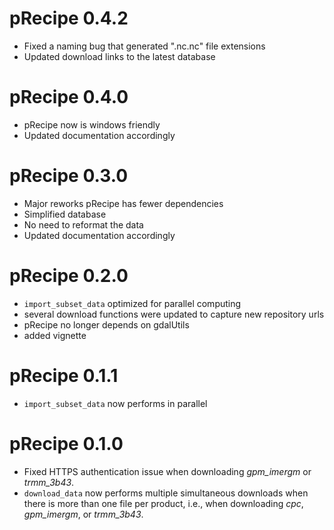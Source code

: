 # pRecipe 0.4.2

* Fixed a naming bug that generated ".nc.nc" file extensions
* Updated download links to the latest database

# pRecipe 0.4.0

* pRecipe now is windows friendly
* Updated documentation accordingly

# pRecipe 0.3.0

* Major reworks pRecipe has fewer dependencies
* Simplified database
* No need to reformat the data
* Updated documentation accordingly

# pRecipe 0.2.0

* `import_subset_data` optimized for parallel computing
* several download functions were updated to capture new repository urls
* pRecipe no longer depends on gdalUtils
* added vignette

# pRecipe 0.1.1

* `import_subset_data` now performs in parallel

# pRecipe 0.1.0

* Fixed HTTPS authentication issue when downloading *gpm_imergm* or *trmm_3b43*.
* `download_data` now performs multiple simultaneous downloads when there is more than one file per product, i.e., when downloading *cpc*, *gpm_imergm*, or *trmm_3b43*.